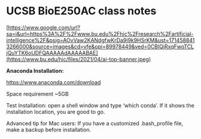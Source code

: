 # UCSB BioE250AC class notes

[https://www.google.com/url?sa=i&url=https%3A%2F%2Fwww.bu.edu%2Fhic%2Fresearch%2Fartificial-intelligence%2F&psig=AOvVaw2KANdgfwKrDa9j9k9HSrKM&ust=1714588413266000&source=images&cd=vfe&opi=89978449&ved=0CBIQjRxqFwoTCLjQuYTK6oUDFQAAAAAdAAAAABAE](https://www.bu.edu/hic/files/2021/04/ai-top-banner.jpeg)

**Anaconda Installation:**

https://www.anaconda.com/download


Space requirement  ~5GB

Test Installation: open a shell window and type ‘which conda’. If it shows the installation location,
you are good to go.


Advanced tip for Mac users: 
If you have a customized .bash_profile file, make a backup before installation. 
